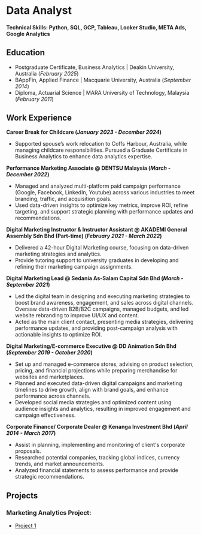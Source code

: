 # Data Analyst

#### Technical Skills: Python, SQL, GCP, Tableau, Looker Studio, META Ads, Google Analytics

## Education
- Postgraduate Certificate, Business Analytics | Deakin University, Australia (_February 2025_)								       		
- BAppFin, Applied Finance	| Macquarie University, Australia (_September 2014_)	 			        		
- Diploma, Actuarial Science | MARA University of Technology, Malaysia (_February 2011_)

## Work Experience
**Career Break for Childcare (_January 2023 - December 2024_)**
- Supported spouse’s work relocation to Coffs Harbour, Australia, while managing childcare responsibilities. Pursued a Graduate Certificate in Business Analytics to enhance data analytics expertise.

**Performance Marketing Associate @ DENTSU Malaysia (_March - December 2022_)**
- Managed and analyzed multi-platform paid campaign performance (Google, Facebook, LinkedIn, Youtube) across various industries to meet branding, traffic, and acquisition goals.
- Used data-driven insights to optimize key metrics, improve ROI, refine targeting, and support strategic planning with performance updates and recommendations.

**Digital Marketing Instructor & Instructor Assistant @ AKADEMI General Assembly Sdn Bhd (Part-time) (_February 2021 - March 2022_)**
- Delivered a 42-hour Digital Marketing course, focusing on data-driven marketing strategies and analytics.
- Provide tutoring support to university graduates in developing and refining their marketing campaign assignments.

**Digital Marketing Lead @ Sedania As-Salam Capital Sdn Bhd (_March - September 2021_)**
- Led the digital team in designing and executing marketing strategies to boost brand awareness, engagement, and sales across digital channels. Oversaw data-driven B2B/B2C campaigns, managed budgets, and led website rebranding to improve UI/UX and content.
- Acted as the main client contact, presenting media strategies, delivering performance updates, and providing post-campaign analysis with actionable insights to optimize ROI.

**Digital Marketing/E-commerce Executive @ DD Animation Sdn Bhd (_September 2019 - October 2020_)**
- Set up and managed e-commerce stores, advising on product selection, pricing, and financial projections while preparing merchandise for websites and marketplaces.
- Planned and executed data-driven digital campaigns and marketing timelines to drive growth, align with brand goals, and enhance performance across channels.
- Developed social media strategies and optimized content using audience insights and analytics, resulting in improved engagement and campaign effectiveness.
  
**Corporate Finance/ Corporate Dealer @ Kenanga Investment Bhd (_April 2014 - March 2017_)**
- Assist in planning, implementing and monitoring of client's corporate proposals.
- Researched potential companies, tracking global indices, currency trends, and market announcements.
- Analyzed financial statements to assess performance and provide strategic recommendations.
  
## Projects
### Marketing Analytics Project: 
- [Project 1](https://github.com/Naadirazmy/Customer-Behaviour-Analysis.git)
